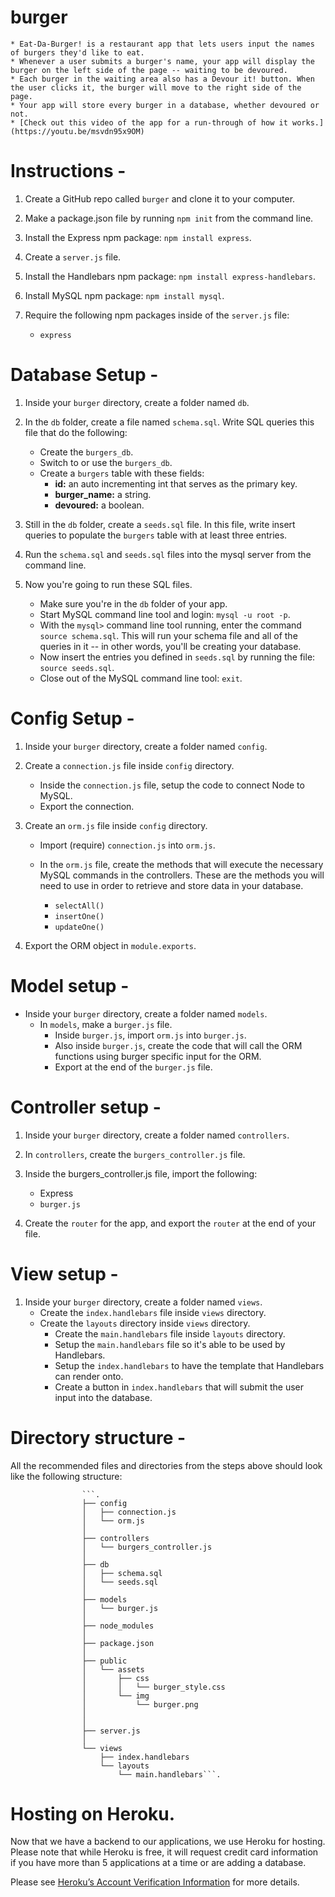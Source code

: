 # burger
    * Eat-Da-Burger! is a restaurant app that lets users input the names of burgers they'd like to eat.
    * Whenever a user submits a burger's name, your app will display the burger on the left side of the page -- waiting to be devoured.
    * Each burger in the waiting area also has a Devour it! button. When the user clicks it, the burger will move to the right side of the page.
    * Your app will store every burger in a database, whether devoured or not.
    * [Check out this video of the app for a run-through of how it works.](https://youtu.be/msvdn95x9OM)


# Instructions - 
1. Create a GitHub repo called ```burger``` and clone it to your computer.

2. Make a package.json file by running ```npm init``` from the command line.

3. Install the Express npm package: ```npm install express```.

4. Create a ```server.js``` file.

5. Install the Handlebars npm package: ```npm install express-handlebars```.

6. Install MySQL npm package: ```npm install mysql```.

7. Require the following npm packages inside of the ```server.js``` file:
    * ```express```


# Database Setup -
1. Inside your ```burger``` directory, create a folder named ```db```.

2. In the ```db``` folder, create a file named ```schema.sql```. Write SQL queries this file that do the following:
    * Create the ```burgers_db```.
    * Switch to or use the ```burgers_db```.
    * Create a ```burgers``` table with these fields:
        * __id:__ an auto incrementing int that serves as the primary key.
        * __burger_name:__ a string.
        * __devoured:__ a boolean.

3. Still in the ```db``` folder, create a ```seeds.sql``` file. In this file, write insert queries to populate the ```burgers``` table with at least three entries.

4. Run the ```schema.sql``` and ```seeds.sql``` files into the mysql server from the command line.

5. Now you're going to run these SQL files.
    * Make sure you're in the ```db``` folder of your app.
    * Start MySQL command line tool and login: ```mysql -u root -p```.
    * With the ```mysql>``` command line tool running, enter the command ```source schema.sql```. This will run your schema file and all of the queries in it -- in other words, you'll be creating your database.
    * Now insert the entries you defined in ```seeds.sql``` by running the file: ```source seeds.sql```.
    * Close out of the MySQL command line tool: ```exit```.

# Config Setup - 
1. Inside your ```burger``` directory, create a folder named ```config```.

2. Create a ```connection.js``` file inside ```config``` directory.
    * Inside the ```connection.js``` file, setup the code to connect Node to MySQL.
    * Export the connection.

3. Create an ```orm.js``` file inside ```config``` directory.
    * Import (require) ```connection.js``` into ```orm.js```.
    * In the ```orm.js``` file, create the methods that will execute the necessary MySQL commands in the controllers. These are the methods you will need to use in order to retrieve and store data in your database.

        * ```selectAll()```
        * ```insertOne()```
        * ```updateOne()```

4. Export the ORM object in ```module.exports```.

# Model setup - 
 * Inside your ```burger``` directory, create a folder named ```models```.
    * In ```models```, make a ```burger.js``` file.
        * Inside ```burger.js```, import ```orm.js``` into ```burger.js```.
        * Also inside ```burger.js```, create the code that will call the ORM functions using burger specific input for the ORM.
        * Export at the end of the ```burger.js``` file.

# Controller setup -
1. Inside your ```burger``` directory, create a folder named ```controllers```.
2. In ```controllers```, create the ```burgers_controller.js``` file.
3. Inside the burgers_controller.js file, import the following:

    * Express
    * ```burger.js```

4. Create the ```router``` for the app, and export the ```router``` at the end of your file.

# View setup - 
1. Inside your ```burger``` directory, create a folder named ```views```.
    * Create the ```index.handlebars``` file inside ```views``` directory.
    * Create the ```layouts``` directory inside ```views``` directory.
        * Create the ```main.handlebars``` file inside ```layouts``` directory.
        * Setup the ```main.handlebars``` file so it's able to be used by Handlebars.
        * Setup the ```index.handlebars``` to have the template that Handlebars can render onto.
        * Create a button in ```index.handlebars``` that will submit the user input into the database.

# Directory structure -
All the recommended files and directories from the steps above should look like the following structure:

                    ```.
                    ├── config
                    │   ├── connection.js
                    │   └── orm.js
                    │ 
                    ├── controllers
                    │   └── burgers_controller.js
                    │
                    ├── db
                    │   ├── schema.sql
                    │   └── seeds.sql
                    │
                    ├── models
                    │   └── burger.js
                    │ 
                    ├── node_modules
                    │ 
                    ├── package.json
                    │
                    ├── public
                    │   └── assets
                    │       ├── css
                    │       │   └── burger_style.css
                    │       └── img
                    │           └── burger.png
                    │   
                    │
                    ├── server.js
                    │
                    └── views
                        ├── index.handlebars
                        └── layouts
                            └── main.handlebars```.


# __Hosting on Heroku.__ 
Now that we have a backend to our applications, we use Heroku for hosting. Please note that while Heroku is free, it will request credit card information if you have more than 5 applications at a time or are adding a database.

Please see [Heroku’s Account Verification Information](https://devcenter.heroku.com/articles/account-verification) for more details.


